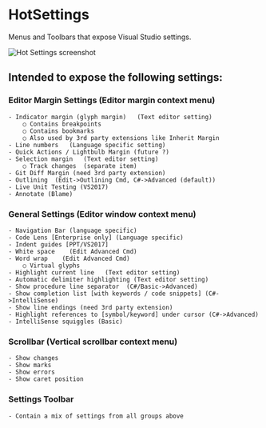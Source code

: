 # HotSettings
Menus and Toolbars that expose Visual Studio settings.

![Hot Settings screenshot](https://raw.githubusercontent.com/justcla/HotSettings/master/HotSettings/Resources/Screenshot.PNG)

## Intended to expose the following settings:

### Editor Margin Settings (Editor margin context menu)
	- Indicator margin (glyph margin)   (Text editor setting)
		○ Contains breakpoints
		○ Contains bookmarks
		○ Also used by 3rd party extensions like Inherit Margin
	- Line numbers   (Language specific setting)
	- Quick Actions / Lightbulb Margin (future ?)
	- Selection margin   (Text editor setting)
		○ Track changes  (separate item)
	- Git Diff Margin (need 3rd party extension)
	- Outlining  (Edit->Outlining Cmd, C#->Advanced (default))
	- Live Unit Testing (VS2017)
	- Annotate (Blame)

### General Settings (Editor window context menu)
	- Navigation Bar (language specific)
	- Code Lens [Enterprise only] (Language specific)
	- Indent guides [PPT/VS2017]
	- White space    (Edit Advanced Cmd)
	- Word wrap    (Edit Advanced Cmd)
		○ Virtual glyphs
	- Highlight current line   (Text editor setting)
	- Automatic delimiter highlighting (Text editor setting)
	- Show procedure line separator  (C#/Basic->Advanced)
	- Show completion list [with keywords / code snippets] (C#->IntelliSense)
	- Show line endings (need 3rd party extension)
	- Highlight references to [symbol/keyword] under cursor (C#->Advanced)
	- IntelliSense squiggles (Basic)

### Scrollbar (Vertical scrollbar context menu)
	- Show changes
	- Show marks
	- Show errors
	- Show caret position
  
### Settings Toolbar
	- Contain a mix of settings from all groups above

